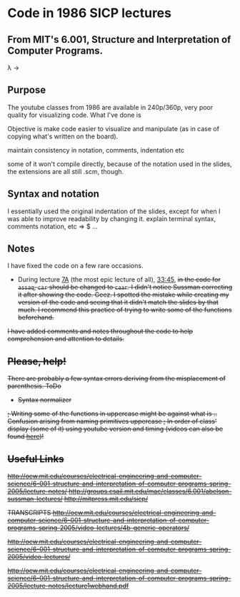 
Code in 1986 SICP lectures
==========================

## From MIT's 6.001, Structure and Interpretation of Computer Programs.

λ
→

## Purpose

The youtube classes from 1986 are available in 240p/360p, very poor quality for visualizing code.
What I've done is 

Objective is make code easier to visualize and manipulate (as in case of copying what's written on the board).

maintain consistency in notation, comments, indentation etc

some of it won't compile directly, because of the notation used in the slides, the extensions are all still .scm, though.

## Syntax and notation

I essentially used the original indentation of the slides, except for when I was able to improve readability by changing it.
explain terminal syntax, comments notation, etc
=>
$
...


## Notes

I have fixed the code on a few rare occasions.
-	During lecture [7A]() (the most epic lecture of all), [33:45](http://youtu.be/0m6hoOelZH8?t=33m45s), <strike>in the code for `assaq`, `car` should be changed to `caar`.<strike>
	I didn't notice Sussman correcting it after showing the code. Geez.
	I spotted the mistake while creating my version of the code and seeing that it didn't match the slides by that much. I recommend this practice of trying to write some of the functions beforehand.

I have added comments and notes throughout the code to help comprehension and attention to details.

## Please, help!

There are probably a few syntax errors deriving from the misplacement of parenthesis.
ToDo
- Syntax normalizer

; Writing some of the functions in uppercase might be against what is .. Confusion arising from naming primitives uppercase
; In order of class' display (some of it)
using youtube version and timing (videos can also be found [here](...))!


## Useful Links

http://ocw.mit.edu/courses/electrical-engineering-and-computer-science/6-001-structure-and-interpretation-of-computer-programs-spring-2005/lecture-notes/
http://groups.csail.mit.edu/mac/classes/6.001/abelson-sussman-lectures/
http://mitpress.mit.edu/sicp/

TRANSCRIPTS
http://ocw.mit.edu/courses/electrical-engineering-and-computer-science/6-001-structure-and-interpretation-of-computer-programs-spring-2005/video-lectures/4b-generic-operators/

http://ocw.mit.edu/courses/electrical-engineering-and-computer-science/6-001-structure-and-interpretation-of-computer-programs-spring-2005/video-lectures/

http://ocw.mit.edu/courses/electrical-engineering-and-computer-science/6-001-structure-and-interpretation-of-computer-programs-spring-2005/lecture-notes/lecture1webhand.pdf
